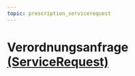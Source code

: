 ```yaml
---
topic: prescription_servicerequest
---
```

# Verordnungsanfrage [(ServiceRequest)](http://hl7.org/fhir/R4/servicerequest.html)
